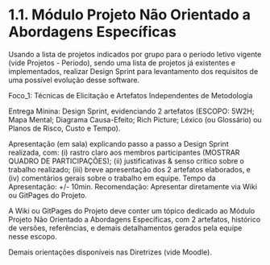 # 1.1. Módulo Projeto Não Orientado a Abordagens Específicas

Usando a lista de projetos indicados por grupo para o período letivo vigente (vide Projetos - Período), sendo uma lista de projetos já existentes e implementados, realizar Design Sprint para levantamento dos requisitos de uma possível evolução desse software.

Foco_1: Técnicas de Elicitação e Artefatos Independentes de Metodologia

Entrega Mínina: Design Sprint, evidenciando 2 artefatos (ESCOPO: 5W2H; Mapa Mental; Diagrama Causa-Efeito; Rich Picture; Léxico (ou Glossário) ou Planos de Risco, Custo e Tempo).

Apresentação (em sala) explicando passo a passo a Design Sprint realizada, com: (i) rastro claro aos membros participantes (MOSTRAR QUADRO DE PARTICIPAÇÕES); (ii) justificativas & senso crítico sobre o trabalho realizado; (iii) breve apresentação dos 2 artefatos elaborados, e (iv) comentários gerais sobre o trabalho em equipe. Tempo da Apresentação: +/- 10min. Recomendação: Apresentar diretamente via Wiki ou GitPages do Projeto.

A Wiki ou GitPages do Projeto deve conter um tópico dedicado ao Módulo Projeto Não Orientado a Abordagens Específicas, com 2 artefatos, histórico de versões, referências, e demais detalhamentos gerados pela equipe nesse escopo.

Demais orientações disponíveis nas Diretrizes (vide Moodle).


    
